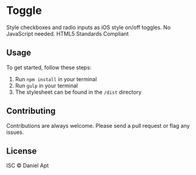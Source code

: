 # Toggle

Style checkboxes and radio inputs as iOS style on/off toggles.
No JavaScript needed.
HTML5 Standards Compliant

## Usage

To get started, follow these steps:
1. Run `npm install` in your terminal
2. Run `gulp` in your terminal
3. The stylesheet can be found in the `/dist` directory

## Contributing

Contributions are always welcome. Please send a pull request or flag any issues.

## License
ISC &copy; Daniel Apt
